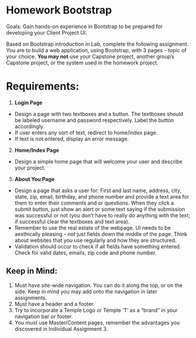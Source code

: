 # Homework Bootstrap
Goals: Gain hands-on experience in Bootstrap to be prepared for developing your Client Project UI. 

Based on Bootstrap introduction in Lab, complete the following assignment.  You are to build a web application, using Bootstrap, with 3 pages – topic of your choice. **You may not** use your Capstone project, another group’s Capstone project, or the system used in the homework project. 

# Requirements: 
1. **Login Page**
 - Design a page with two textboxes and a button. The textboxes should be labeled username and password respectively. Label the button accordingly. 
 - If user enters any sort of text, redirect to home/index page. 
 - If text is not entered, display an error message.  
2.  **Home/Index Page**
 - Design a simple home page that will welcome your user and describe your project. 
3. **About You Page** 
 - Design a page that asks a user for: First and last name, address, city, state, zip, email, birthday, and phone number and provide a text area for them to enter their comments and or questions. When they click a submit button, just show an alert or some text saying if the submission was successful or not (you don’t have to really do anything with the text; if successful clear the textboxes and text area). 
 - Remember to use the real estate of the webpage.   UI needs to be aesthically pleasing - not just fields down the middle of the page.  Think about websites that you use regularly and how they are structured.
 - Validation should occur to check if all fields have something entered. Check for valid dates, emails, zip code and phone number. 

## Keep in Mind:
1.	Must have site-wide navigation. You can do it along the top, or on the side. Keep in mind you may add onto the navigation in later assignments. 
2.	Must have a header and a footer. 
3.	Try to incorporate a Temple Logo or Temple ‘T’ as a “brand” in your navigation bar or footer. 
4.	You must use Master/Content pages, remember the advantages you discovered in Individual Assignment 3. 

